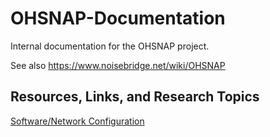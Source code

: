 # OHSNAP-Documentation

Internal documentation for the OHSNAP project.

See also https://www.noisebridge.net/wiki/OHSNAP

## Resources, Links, and Research Topics

[Software/Network Configuration](./Software_and_Networking.md)
